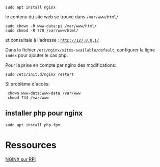 


```
sudo apt install nginx 
```

le contenu du site web se trouve dans `/var/www/html/`

```
sudo chown -R www-data:pi /var/www/html/
sudo chmod -R 770 /var/www/html/
```

et consultale à l'adresse : [`http://127.0.0.1/`](http://127.0.0.1/)



Dans le fichier `/etc/nginx/sites-available/default`, configurer la ligne `index` pour ajouter le cas php.


Pour la prise en compte par nginx des modifications:

```
sudo /etc/init.d/nginx restart
```

Si problème d'accès:
```
 chown www-data:www-data /var/www
 chmod 744 /var/www
```



## installer php pour nginx

```
sudo apt install php-fpm
```

# Ressources

[NGINX sur RPI](https://raspbian-france.fr/installer-nginx-raspbian-raspberry/)
